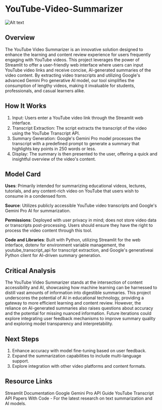 # YouTube-Video-Summarizer

![Alt text](images/pic.png)

## Overview

The YouTube Video Summarizer is an innovative solution designed to enhance the learning and content review experience for users frequently engaging with YouTube videos. This project leverages the power of Streamlit to offer a user-friendly web interface where users can input YouTube video links and receive concise, AI-generated summaries of the video content. By extracting video transcripts and utilizing Google's advanced Gemini Pro generative AI model, our tool simplifies the consumption of lengthy videos, making it invaluable for students, professionals, and casual learners alike.

## How It Works

1. Input: Users enter a YouTube video link through the Streamlit web interface.
2. Transcript Extraction: The script extracts the transcript of the video using the YouTube Transcript API.
3. Summary Generation: Google's Gemini Pro model processes the transcript with a predefined prompt to generate a summary that highlights key points in 250 words or less.
4. Display: The summary is then presented to the user, offering a quick and insightful overview of the video's content.

## Model Card

**Uses**: Primarily intended for summarizing educational videos, lectures, tutorials, and any content-rich video on YouTube that users wish to consume in a condensed form.

**Source**: Utilizes publicly accessible YouTube video transcripts and Google's Gemini Pro AI for summarization.

**Permissions**: Deployed with user privacy in mind; does not store video data or transcripts post-processing. Users should ensure they have the right to process the video content through this tool.

**Code and Libraries**: Built with Python, utilizing Streamlit for the web interface, dotenv for environment variable management, the youtube_transcript_api for transcript extraction, and Google's generativeai Python client for AI-driven summary generation.

## Critical Analysis

The YouTube Video Summarizer stands at the intersection of content accessibility and AI, showcasing how machine learning can be harnessed to distill vast amounts of information into digestible summaries. This project underscores the potential of AI in educational technology, providing a gateway to more efficient learning and content review. However, the reliance on AI-generated summaries also raises questions about accuracy and the potential for missing nuanced information. Future iterations could explore integrating user feedback mechanisms to improve summary quality and exploring model transparency and interpretability.

## Next Steps

1. Enhance accuracy with model fine-tuning based on user feedback.
2. Expand the summarization capabilities to include multi-language support.
3. Explore integration with other video platforms and content formats.

## Resource Links

Streamlit Documentation
Google Gemini Pro API Guide
YouTube Transcript API
Papers With Code - For the latest research on text summarization and AI models.
